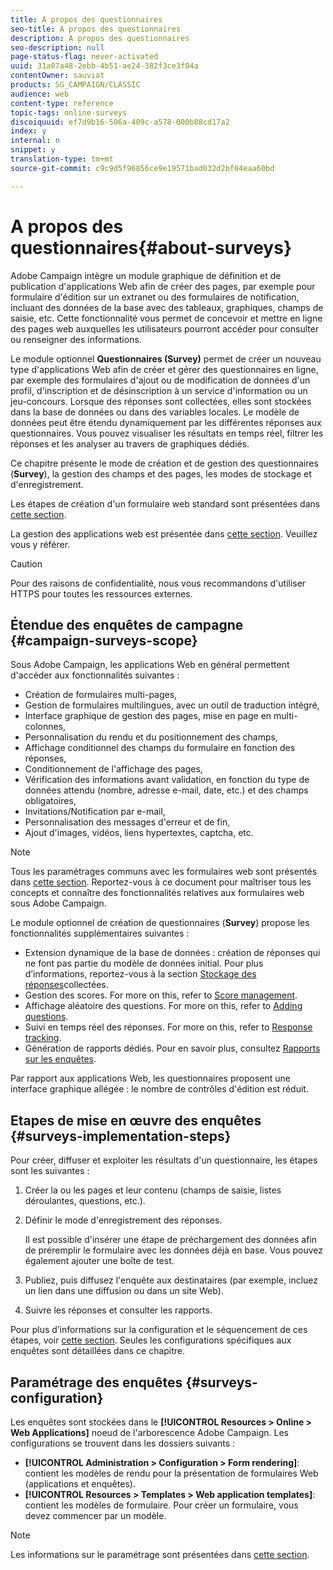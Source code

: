 ```yaml
---
title: A propos des questionnaires
seo-title: A propos des questionnaires
description: A propos des questionnaires
seo-description: null
page-status-flag: never-activated
uuid: 31a07a48-2ebb-4b51-ae24-382f3ce3f04a
contentOwner: sauviat
products: SG_CAMPAIGN/CLASSIC
audience: web
content-type: reference
topic-tags: online-surveys
discoiquuid: ef7d9b16-506a-409c-a578-000b88cd17a2
index: y
internal: n
snippet: y
translation-type: tm+mt
source-git-commit: c9c9d5f96856ce9e19571bad032d2bf04eaa60bd

---
```



# A propos des questionnaires{#about-surveys}

Adobe Campaign intègre un module graphique de définition et de publication d&#39;applications Web afin de créer des pages, par exemple pour formulaire d&#39;édition sur un extranet ou des formulaires de notification, incluant des données de la base avec des tableaux, graphiques, champs de saisie, etc. Cette fonctionnalité vous permet de concevoir et mettre en ligne des pages web auxquelles les utilisateurs pourront accéder pour consulter ou renseigner des informations.

Le module optionnel **Questionnaires (Survey)** permet de créer un nouveau type d&#39;applications Web afin de créer et gérer des questionnaires en ligne, par exemple des formulaires d&#39;ajout ou de modification de données d&#39;un profil, d&#39;inscription et de désinscription à un service d&#39;information ou un jeu-concours. Lorsque des réponses sont collectées, elles sont stockées dans la base de données ou dans des variables locales. Le modèle de données peut être étendu dynamiquement par les différentes réponses aux questionnaires. Vous pouvez visualiser les résultats en temps réel, filtrer les réponses et les analyser au travers de graphiques dédiés.

Ce chapitre présente le mode de création et de gestion des questionnaires (**Survey**), la gestion des champs et des pages, les modes de stockage et d&#39;enregistrement.

Les étapes de création d&#39;un formulaire web standard sont présentées dans [cette section](../../web/using/about-web-forms.md).

La gestion des applications web est présentée dans [cette section](../../web/using/about-web-applications.md). Veuillez vous y référer.

>[!CAUTION]
>
>Pour des raisons de confidentialité, nous vous recommandons d&#39;utiliser HTTPS pour toutes les ressources externes.

## Étendue des enquêtes de campagne {#campaign-surveys-scope}

Sous Adobe Campaign, les applications Web en général permettent d&#39;accéder aux fonctionnalités suivantes :

* Création de formulaires multi-pages,
* Gestion de formulaires multilingues, avec un outil de traduction intégré,
* Interface graphique de gestion des pages, mise en page en multi-colonnes,
* Personnalisation du rendu et du positionnement des champs,
* Affichage conditionnel des champs du formulaire en fonction des réponses,
* Conditionnement de l&#39;affichage des pages,
* Vérification des informations avant validation, en fonction du type de données attendu (nombre, adresse e-mail, date, etc.) et des champs obligatoires,
* Invitations/Notification par e-mail,
* Personnalisation des messages d&#39;erreur et de fin,
* Ajout d&#39;images, vidéos, liens hypertextes, captcha, etc.

>[!NOTE]
>
>Tous les paramétrages communs avec les formulaires web sont présentés dans [cette section](../../web/using/about-web-forms.md). Reportez-vous à ce document pour maîtriser tous les concepts et connaître des fonctionnalités relatives aux formulaires web sous Adobe Campaign.

Le module optionnel de création de questionnaires (**Survey**) propose les fonctionnalités supplémentaires suivantes :

* Extension dynamique de la base de données : création de réponses qui ne font pas partie du modèle de données initial. Pour plus d’informations, reportez-vous à la section [Stockage des réponses](../../web/using/managing-answers.md#storing-collected-answers)collectées.
* Gestion des scores. For more on this, refer to [Score management](../../web/using/managing-answers.md#score-management).
* Affichage aléatoire des questions. For more on this, refer to [Adding questions](../../web/using/building-a-survey.md#adding-questions).
* Suivi en temps réel des réponses. For more on this, refer to [Response tracking](../../web/using/publish--track-and-use-collected-data.md#response-tracking).
* Génération de rapports dédiés. Pour en savoir plus, consultez [Rapports sur les enquêtes](../../web/using/publish--track-and-use-collected-data.md#reports-on-surveys).

Par rapport aux applications Web, les questionnaires proposent une interface graphique allégée : le nombre de contrôles d&#39;édition est réduit.

## Etapes de mise en œuvre des enquêtes {#surveys-implementation-steps}

Pour créer, diffuser et exploiter les résultats d&#39;un questionnaire, les étapes sont les suivantes :

1. Créer la ou les pages et leur contenu (champs de saisie, listes déroulantes, questions, etc.).
1. Définir le mode d&#39;enregistrement des réponses.

   Il est possible d&#39;insérer une étape de préchargement des données afin de préremplir le formulaire avec les données déjà en base. Vous pouvez également ajouter une boîte de test.

1. Publiez, puis diffusez l&#39;enquête aux destinataires (par exemple, incluez un lien dans une diffusion ou dans un site Web).
1. Suivre les réponses et consulter les rapports.

Pour plus d’informations sur la configuration et le séquencement de ces étapes, voir [cette section](../../web/using/about-web-forms.md). Seules les configurations spécifiques aux enquêtes sont détaillées dans ce chapitre.

## Paramétrage des enquêtes {#surveys-configuration}

Les enquêtes sont stockées dans le **[!UICONTROL Resources > Online > Web Applications]** noeud de l&#39;arborescence Adobe Campaign. Les configurations se trouvent dans les dossiers suivants :

* **[!UICONTROL Administration > Configuration > Form rendering]**: contient les modèles de rendu pour la présentation de formulaires Web (applications et enquêtes).
* **[!UICONTROL Resources > Templates > Web application templates]**: contient les modèles de formulaire. Pour créer un formulaire, vous devez commencer par un modèle.

>[!NOTE]
>
>Les informations sur le paramétrage sont présentées dans [cette section](../../web/using/about-web-forms.md).

